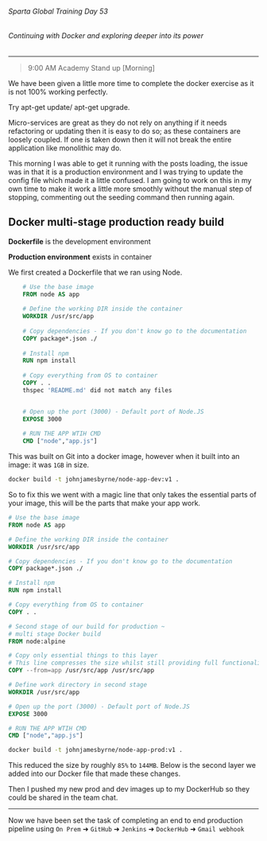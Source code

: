 ###### Sparta Global Training Day 53
###### Continuing with Docker and exploring deeper into its power
___

> 9:00 AM Academy Stand up [Morning]

We have been given a little more time to complete the docker exercise as it is not 100% working perfectly.

Try apt-get update/ apt-get upgrade.

Micro-services are great as they do not rely on anything if it needs refactoring or updating then it is easy to do so; as these containers are loosely coupled. If one is taken down then it will not break the entire application like monolithic may do.

This morning I was able to get it running with the posts loading, the issue was in that it is a production environment and I was trying to update the config file which made it a little confused. I am going to work on this in my own time to make it work a little more smoothly without the manual step of stopping, commenting out the seeding command then running again.

## Docker multi-stage production ready build

**Dockerfile** is the development environment

**Production environment** exists in container

We first created a Dockerfile that we ran using Node.

```dockerfile
    # Use the base image
    FROM node AS app
    
    # Define the working DIR inside the container
    WORKDIR /usr/src/app
    
    # Copy dependencies - If you don't know go to the documentation
    COPY package*.json ./
    
    # Install npm
    RUN npm install
    
    # Copy everything from OS to container
    COPY . .
    thspec 'README.md' did not match any files


    # Open up the port (3000) - Default port of Node.JS 
    EXPOSE 3000
    
    # RUN THE APP WTIH CMD
    CMD ["node","app.js"]
```

This was built on Git into a docker image, however when it built into an image: it was `1GB` in size.

```bash
docker build -t johnjamesbyrne/node-app-dev:v1 .
```

So to fix this we went with a magic line that only takes the essential parts of your image, this will be the parts that make your app work. 

```dockerfile
# Use the base image
FROM node AS app

# Define the working DIR inside the container
WORKDIR /usr/src/app

# Copy dependencies - If you don't know go to the documentation
COPY package*.json ./

# Install npm
RUN npm install

# Copy everything from OS to container
COPY . .

# Second stage of our build for production ~
# multi stage Docker build
FROM node:alpine

# Copy only essential things to this layer
# This line compresses the size whilst still providing full functionality
COPY --from=app /usr/src/app /usr/src/app

# Define work directory in second stage
WORKDIR /usr/src/app

# Open up the port (3000) - Default port of Node.JS 
EXPOSE 3000

# RUN THE APP WTIH CMD
CMD ["node","app.js"]
```

```bash
docker build -t johnjamesbyrne/node-app-prod:v1 .
```

This reduced the size by roughly `85%` to `144MB`. Below is the second layer we added into our Docker file that made these changes.

Then I pushed my new prod and dev images up to my DockerHub so they could be shared in the team chat.

___

Now we have been set the task of completing an end to end production pipeline using `On Prem` ➜ `GitHub` ➜ `Jenkins` ➜ `DockerHub` ➜ `Gmail webhook`